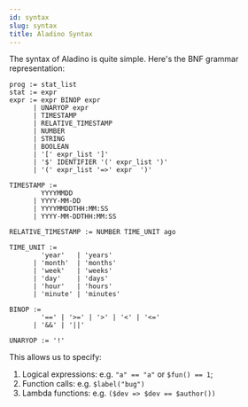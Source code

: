 ```yaml
---
id: syntax
slug: syntax
title: Aladino Syntax
---
```


The syntax of Aladino is quite simple. Here's the BNF grammar representation:

```
prog := stat_list
stat := expr
expr := expr BINOP expr
      | UNARYOP expr
      | TIMESTAMP
      | RELATIVE_TIMESTAMP
      | NUMBER
      | STRING
      | BOOLEAN
      | '[' expr_list ']'
      | '$' IDENTIFIER '(' expr_list ')'
      | '(' expr_list '=>' expr  ')'

TIMESTAMP :=
        YYYYMMDD
      | YYYY-MM-DD
      | YYYYMMDDTHH:MM:SS
      | YYYY-MM-DDTHH:MM:SS

RELATIVE_TIMESTAMP := NUMBER TIME_UNIT ago

TIME_UNIT :=
        'year'   | 'years'
      | 'month'  | 'months'
      | 'week'   | 'weeks'
      | 'day'    | 'days'
      | 'hour'   | 'hours'
      | 'minute' | 'minutes'

BINOP :=
        '==' | '>=' | '>' | '<' | '<='
      | '&&' | '||'

UNARYOP := '!'
```

This allows us to specify:

1. Logical expressions: e.g. `"a" == "a"` or `$fun() == 1`;
2. Function calls: e.g. `$label("bug")`
3. Lambda functions: e.g. `($dev => $dev == $author())`
